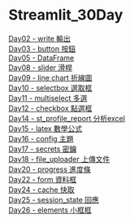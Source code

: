 # Streamlit_30Day

[Day02 - write 輸出](https://github.com/nigunosong88/Streamlit_30Day/tree/main/Day02)\
[Day03 - button 按鈕](https://github.com/nigunosong88/Streamlit_30Day/tree/main/Day03)\
[Day05 - DataFrame](https://github.com/nigunosong88/Streamlit_30Day/tree/main/Day05)\
[Day08 - slider 滑桿](https://github.com/nigunosong88/Streamlit_30Day/tree/main/Day08)\
[Day09 - line chart 折線圖](https://github.com/nigunosong88/Streamlit_30Day/tree/main/Day09)\
[Day10 - selectbox 選取框](https://github.com/nigunosong88/Streamlit_30Day/tree/main/Day10)\
[Day11 - multiselect 多選](https://github.com/nigunosong88/Streamlit_30Day/tree/main/Day11)\
[Day12 - checkbox 點選框](https://github.com/nigunosong88/Streamlit_30Day/tree/main/Day12)\
[Day14 - st_profile_report 分析excel](https://github.com/nigunosong88/Streamlit_30Day/tree/main/Day14)\
[Day15 - latex 數學公式](https://github.com/nigunosong88/Streamlit_30Day/tree/main/Day15)\
[Day16 - config 主題](https://github.com/nigunosong88/Streamlit_30Day/tree/main/Day16)\
[Day17 - secrets 密鑰](https://github.com/nigunosong88/Streamlit_30Day/tree/main/Day17)\
[Day18 - file_uploader 上傳文件](https://github.com/nigunosong88/Streamlit_30Day/tree/main/Day18)\
[Day20 - progress 進度條](https://github.com/nigunosong88/Streamlit_30Day/tree/main/Day20)\
[Day22 - form 資料框](https://github.com/nigunosong88/Streamlit_30Day/tree/main/Day22)\
[Day24 - cache 快取](https://github.com/nigunosong88/Streamlit_30Day/tree/main/Day24)\
[Day25 - session_state 回應](https://github.com/nigunosong88/Streamlit_30Day/tree/main/Day25)\
[Day26 - elements 小框框](https://github.com/nigunosong88/Streamlit_30Day/tree/main/Day26)

